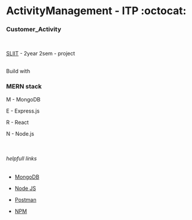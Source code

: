 # ActivityManagement - ITP  :octocat:

### Customer_Activity
<br/>


[SLIIT](https://www.sliit.lk) - 2year 2sem - project
<br/>
<br/>

Build with
<br/>
### MERN stack

M - MongoDB

E - Express.js

R - React

N - Node.js

<br/>

###### helpfull links

- [MongoDB](https://www.mongodb.com/cloud/atlas)

- [Node JS](https://nodejs.org/en/download/)

- [Postman](https://www.postman.com/downloads/)

- [NPM](https://www.npmjs.com/)
